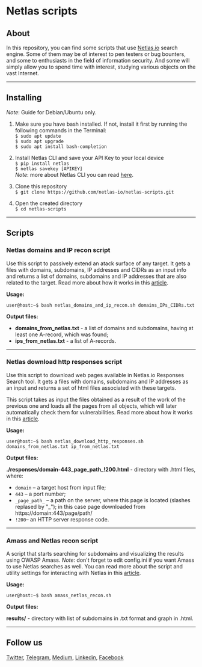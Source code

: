 # Netlas scripts
## About
In this repository, you can find some scripts that use [Netlas.io](https://netlas.io) search engine. Some of them may be of interest to pen testers or bug bounters, and some to enthusiasts in the field of information security. And some will simply allow you to spend time with interest, studying various objects on the vast Internet.
***
## Installing
*Note*: Guide for Debian/Ubuntu only.
1. Make sure you have bash installed. If not, install it first by running the following commands in the Terminal:  
`$ sudo apt update`  
`$ sudo apt upgrade`  
`$ sudo apt install bash-completion`  

2. Install Netlas CLI and save your API Key to your local device  
`$ pip install netlas`  
`$ netlas savekey [APIKEY]`  
*Note*: more about Netlas CLI you can read [here](https://github.com/netlas-io/netlas-python).  

3. Clone this repository  
`$ git clone https://github.com/netlas-io/netlas-scripts.git`  
4. Open the created directory  
`$ cd netlas-scripts`   

***
## Scripts

### Netlas domains and IP recon script

Use this script to passively extend an atack surface of any target. It gets a files with domains, subdomains, IP addresses and CIDRs as an input info and returns a list of domains, subdomains and IP addresses that are also related to the target. Read more about how it works in this [article](https://netlas.medium.com/fast-one-shot-passive-recon-script-with-netlas-io-53a75b018fcc).

**Usage:** 

`user@host:~$ bash netlas_domains_and_ip_recon.sh domains_IPs_CIDRs.txt`

**Output files:**

- **domains_from_netlas.txt** - a list of domains and subdomains, having at least one A-record, which was found;
- **ips_from_netlas.txt** - a list of A-records.
***
### Netlas download http responses script
Use this script to download web pages available in Netlas.io Responses Search tool. It gets a files with domains, subdomains and IP addresses as an input and returns a set of html files associated with these targets.

This script takes as input the files obtained as a result of the work of the previous one and loads all the pages from all objects, which will later automatically check them for vulnerabilities. Read more about how it works in this [article](https://netlas.medium.com/fast-one-shot-passive-recon-script-with-netlas-io-53a75b018fcc).

**Usage:**

`user@host:~$ bash netlas_download_http_responses.sh domains_from_netlas.txt ip_from_netlas.txt`  

**Output files:**

**./responses/domain-443_page_path_!200.html** - directory with .html files, where:

- `domain` – a target host from input file;
- `443` – a port number;
- `_page_path_` – a path on the server, where this page is located (slashes replased by "_");
  in this case page downloaded from https://domain:443/page/path/
- `!200`– an HTTP server response code.

***
### Amass and Netlas recon script

A script that starts searching for subdomains and visualizing the results using OWASP Amass.
*Note*: don't forget to edit config.ini if you want Amass to use Netlas searches as well. 
You can read more about the script and utility settings for interacting with Netlas in this [article](https://netlas.medium.com/using-owasp-amass-with-netlas-io-module-cb7308669ecd).

**Usage:**

`user@host:~$ bash amass_netlas_recon.sh`

**Output files:**

**results/** - directory with list of subdomains in .txt format and graph in .html.
***


## Follow us

[Twitter](https://twitter.com/Netlas_io), [Telegram](https://t.me/netlas), [Medium](https://medium.com/@netlas), [Linkedin](https://www.linkedin.com/company/netlas-io/), [Facebook](https://www.facebook.com/Netlas.io)
